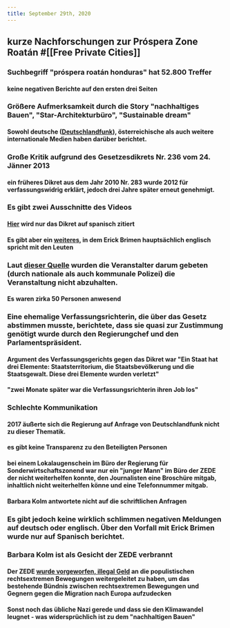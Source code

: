 ```yaml
---
title: September 29th, 2020
---
```


## kurze Nachforschungen zur Próspera Zone Roatán #[[Free Private Cities]]
### Suchbegriff "próspera roatán honduras" hat 52.800 Treffer
#### keine negativen Berichte auf den ersten drei Seiten

### Größere Aufmerksamkeit durch die Story "nachhaltiges Bauen", "Star-Architekturbüro", "Sustainable dream"
#### Sowohl deutsche ([Deutschlandfunk](https://www.deutschlandfunk.de/sonderwirtschaftszonen-in-honduras-die-neuerfindung-der.724.de.html?dram:article_id=401328)), österreichische als auch weitere internationale Medien haben darüber berichtet. 

### Große Kritik aufgrund des Gesetzesdikrets Nr. 236 vom 24. Jänner 2013
#### ein früheres Dikret aus dem Jahr 2010 Nr. 283 wurde 2012 für verfassungswidrig erklärt, jedoch drei Jahre später erneut genehmigt.

### Es gibt zwei Ausschnitte des Videos
#### [Hier](https://tiempo.hn/extranjero-roatan-honduras-puede-declarar-expropiacion/) wird nur das Dikret auf spanisch zitiert

#### Es gibt aber ein [weiteres](https://www.facebook.com/100002425606478/videos/3349624268461727/?extid=2OUfsErh1vEIc583), in dem Erick Brimen hauptsächlich englisch spricht mit den Leuten

### Laut [dieser Quelle](https://hondudiario.com/2020/09/20/conflicto-en-roatan-prospera-en-islas-de-la-bahia-la-primer-zede-en-el-pais/) wurden die Veranstalter darum gebeten (durch nationale als auch kommunale Polizei) die Veranstaltung nicht abzuhalten. 
#### Es waren zirka 50 Personen anwesend

### Eine ehemalige Verfassungsrichterin, die über das Gesetz abstimmen musste, berichtete, dass sie quasi zur Zustimmung genötigt wurde durch den Regierungchef und den Parlamentspräsident.
#### Argument des Verfassungsgerichts gegen das Dikret war "Ein Staat hat drei Elemente: Staatsterritorium, die Staatsbevölkerung und die Staatsgewalt. Diese drei Elemente wurden verletzt"

#### "zwei Monate später war die Verfassungsrichterin ihren Job los"

### Schlechte Kommunikation
#### 2017 äußerte sich die Regierung auf Anfrage von Deutschlandfunk nicht zu dieser Thematik.

#### es gibt keine Transparenz zu den Beteiligten Personen

#### bei einem Lokalaugenschein im Büro der Regierung für Sonderwirtschaftszonend war nur ein "junger Mann" im Büro der ZEDE der nicht weiterhelfen konnte, den Journalisten eine Broschüre mitgab, inhaltlich nicht weiterhelfen könne und eine Telefonnummer mitgab.

#### Barbara Kolm antwortete nicht auf die schriftlichen Anfragen

### Es gibt jedoch keine wirklich schlimmen negativen Meldungen auf deutsch oder englisch. Über den Vorfall mit Erick Brimen wurde nur auf Spanisch berichtet.

### Barbara Kolm ist als Gesicht der ZEDE verbrannt
#### Der ZEDE [wurde vorgeworfen, illegal Geld](https://diepresse.com/home/wirtschaft/economist/5628888/NationalbankVizepraesidentin-Barbara-Kolm-unter-Beschuss) an die populistischen rechtsextremen Bewegungen weitergeleitet zu haben, um das bestehende Bündnis zwischen rechtsextremen Bewegungen und Gegnern gegen die Migration nach Europa aufzudecken

#### Sonst noch das übliche Nazi gerede und dass sie den Klimawandel leugnet - was widersprüchlich ist zu dem "nachhaltigen Bauen"
